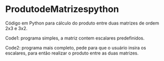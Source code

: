 # ProdutodeMatrizespython

Código em Python para cálculo do produto entre duas matrizes de ordem 2x3 e 3x2.

Code1: programa simples, a matriz contem escalares predefinidos.

Code2: programa mais completo, pede para que o usuário insira os escalares, para então realizar o produto entre as duas matrizes.
